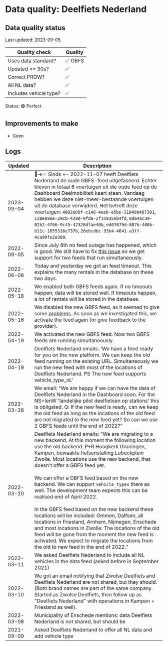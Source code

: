 # Data quality: Deelfiets Nederland

## Data quality status

Last updated: 2023-09-05.

| **Quality check**           | **Quality**
| --                          | -- |
| Uses data standard?         | ✅ GBFS
| Updated <= 30s?             | ✅
| Correct PROW?               | ✅
| All NL data?                | ✅
| Includes vehicle type?      | ✅

Status: 🟢 Perfect

## Improvements to make

- Geen

## Logs

| Updated    | Description
| ----       | ---
| 2023-09-04 | 🐛->✅ Sinds +- 2022-11-07 heeft Deelfiets Nederland de oude GBFS-feed uitgefaseerd. Echter bleven in totaal 6 voertuigen uit die oude feed op de Dashboard Deelmobiliteit kaart staan. Vandaag hebben we deze niet-meer-bestaande voertuigen uit de database verwijderd. Het betreft deze voertuigen: `4082e09f-c140-4ee6-a5be-31849b487301`, `128e096e-29cb-429d-9fda-2f159356b4fd`, `0d64ac39-02b2-4f66-9c45-42320dfae40b`, `ed07079d-887b-408b-b11c-1655316e737b`, `26ebcdbc-93b4-4641-a3ff-4ca99fe2a309`.
| 2022-09-05 | Since July 8th no feed outage has happened, which is good. We still have to fix [this issue](https://github.com/Stichting-CROW/dashboarddeelmobiliteit-datakwaliteit/issues/24) so we get support for two feeds that run simultaneously.
| 2022-06-08 | Today and yesterday we got an feed timeout. This explains the many rentals in the database on these two days.
| 2022-05-18 | We enabled both GBFS feeds again. If no timeouts happen, data will be stored well. If timeouts happen, a lot of rentals will be stored in the database.
| 2022-05-16 | We disabled the new GBFS feed, as it seemed to give some [problems](https://github.com/Stichting-CROW/dashboarddeelmobiliteit-datakwaliteit/issues/24). As soon as we investigated this, we activate the feed again (or give feedback to the provider).
| 2022-04-19 | We activated the new GBFS feed. Now two GBFS feeds are running simultaneously.
| 2022-04-19 | Deelfiets Nederland emails: 'We have a feed ready for you on the new platform. We can keep the old feed running on the existing URL. Simultaneously we run the new feed with most of the locations of Deelfiets Nederland. PS The new feed supports vehicle_type_id.'
| 2022-03-28 | We email: "We are happy if we can have the data of Deelfiets Nederland in the Dashboard soon. For the NS+IenW 'landelijke pilot deelfietsen op stations' this is obligated. Q: If the new feed is ready, can we keep the old feed as long as the locations of the old feed are not migrated to the new feed yet? So can we use 2 GBFS feeds until the end of 2022?"
| 2022-03-20 | Deelfiets Nederland emails: "We are migrating to a new backend. At this moment the following location use the old backend: P+R Hoogkerk Groningen, Kampen, bewaakte fietsenstalling Lubeckplein Zwolle. Most locations use the new backend, that doesn't offer a GBFS feed yet.<br /><br />We can offer a GBFS feed based on the new backend. We can support `vehicle_types` there as well. The development team expects this can be realised end of April 2022.<br /><br />In the GBFS feed based on the new backend these locations will be included: Ommen, Dalfsen, all locations in Friesland, Arnhem, Nijmegen, Enschede and most locations in Zwolle. The locations of the old feed will be gone from the moment the new feed is activated. We expect to migrate the locations from the old to new feed in the end of 2022."
| 2022-03-11 | We asked Deelfiets Nederland to include all NL vehicles in the data feed (asked before in September 2021)
| 2022-03-10 | We got an email notifying that Zwolse Deelfiets and Deelfiets Nederland are not shared, but they should. (Both brand names are part of the same company. Started as Zwolse Deelfiets, then follow up as "Deelfiets Nederland" with operations in Kampen + Friesland as well).
| 2022-03-08 | Municipality of Enschede mentions: data Deelfiets Nederland is not shared, but should be
| 2021-09-09 | Asked Deelfiets Nederland to offer all NL data and add vehicle type
